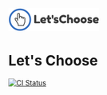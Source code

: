 <img height="46" src="https://raw.githubusercontent.com/rostyk-begey/LetsChoose/development/packages/client/public/images/logo.png">

# Let's Choose
<a href="https://github.com/rostyk-begey/LetsChoose/actions?query=branch%3Adevelopment+workflow%3Aci"><img alt="CI Status" src="https://github.com/rostyk-begey/LetsChoose/actions/workflows/ci.yml/badge.svg"></a>
